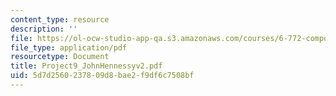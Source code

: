 ```yaml
---
content_type: resource
description: ''
file: https://ol-ocw-studio-app-qa.s3.amazonaws.com/courses/6-772-compound-semiconductor-devices-spring-2003/5d7d2560237809d8bae2f9df6c7508bf_Project9_JohnHennessyv2.pdf
file_type: application/pdf
resourcetype: Document
title: Project9_JohnHennessyv2.pdf
uid: 5d7d2560-2378-09d8-bae2-f9df6c7508bf
---
```

